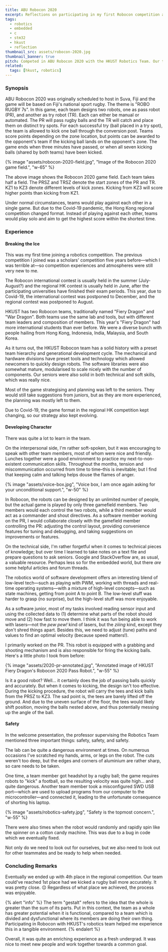 ```yaml
---
title: ABU Robocon 2020
excerpt: Reflections on participating in my first Robocon competition and the team gestalt.
tags:
  - robotics
  - embedded
  - c
  - stm32
  - hkust
  - reflection
thumbnail_src: assets/robocon-2020.jpg
thumbnail_banner: true
pitch: Competed in ABU Robocon 2020 with the HKUST Robotics Team. Our team (Fiery Dragon) achieved 4th place along with other awards in the regional competition.
related:
  tags: [hkust, robotics]
---
```


### Synopsis
ABU Robocon 2020 was originally scheduled to host in Suva, Fiji and the game will be based on Fiji's national sport rugby. The theme is "ROBO RUGBY 7s". In this game, each team designs two robots, one as pass robot (PR), and another as try robot (TR). Each can either be manual or automated. The PR will pass rugby balls and the TR will catch and place them on distinct try spots. For each successful try (ball placed in a try spot), the team is allowed to kick one ball through the conversion post. Teams score points depending on the zone location, but points can be awarded to the opponent's team if the kicking ball lands on the opponent's zone. The game ends when three minutes have passed, or when all seven kicking balls (shared by both teams) have been kicked.

{% image "assets/robocon-2020-field.jpg", "Image of the Robocon 2020 game field.", "w-65" %}

The above image shows the Robocon 2020 game field. Each team takes half a field. The PRSZ and TRSZ denote the start zones of the PR and TR. KZ1 to KZ3 denote different levels of kick zones. Kicking from KZ3 will score higher points than kicking from KZ1.

Under normal circumstances, teams would play against each other in a single game. But due to the Covid-19 pandemic, the Hong Kong regional competition changed format. Instead of playing against each other, teams would play solo and aim to get the highest score within the shortest time.

### Experience
#### Breaking the Ice
This was my first time joining a robotics competition. The previous competition I joined was a scholars' competition five years before—which I was terrible at—so competition experiences and atmospheres were still very new to me.

The Robocon international contest is usually held in the summer (July-August?) and the regional HK contest is usually held in June, after the participating universities have finished their exam periods. This year, due to Covid-19, the international contest was postponed to December, and the regional contest was postponed to August.

HKUST has two Robocon teams, traditionally named "Fiery Dragon" and "War Dragon". Both teams use the same lab and tools, but with different team leaders and composition of members. This year's "Fiery Dragon" had more international students than ever before. We were a diverse bunch with people hailing from Hong Kong, Indonesia, India, Malaysia, and South Korea.

As it turns out, the HKUST Robocon team has a solid history with a preset team hierarchy and generational development cycle. The mechanical and hardware divisions have preset tools and technology which allowed newcomers to quickly design robots. The software libraries were also somewhat mature, modularised to scale nicely with the number of components. Our seniors were also solid in both technical and soft skills, which was really nice.

Most of the game strategising and planning was left to the seniors. They would still take suggestions from juniors, but as they are more experienced, the planning was mostly left to them.

Due to Covid-19, the game format in the regional HK competition kept changing, so our strategy also kept evolving.

#### Developing Character
There was quite a lot to learn in the team.

On the interpersonal side, I'm rather soft-spoken, but it was encouraging to speak with other team members, most of whom were nice and friendly. Lunches together were a good environment to practice my next-to-non-existent communication skills. Throughout the months, tension and miscommunication occurred from time to time–this is inevitable; but I find that keeping calm and talking helps douse the flames of anger.

{% image "assets/voice-box.jpg", "Voice box, I am once again asking for your unconditional support.", "w-50" %}

In Robocon, the robots can be designed by an unlimited number of people, but the actual game is played by only three gamefield members. Two members would each control the two robots, while a third member would act as a commander and shout directives. As a software member working on the PR, I would collaborate closely with the gamefield member controlling the PR: adjusting the control layout, providing convenience features for tuning and debugging, and taking suggestions on improvements or features.

On the technical side, I'm rather forgetful when it comes to technical pieces of knowledge; but over time I learned to take notes on a text file and prepare questions to ask seniors. Google and StackOverflow are, as usual, a valuable resource. Perhaps less so for the embedded world, but there *are* some helpful articles and forum threads.

The robotics world of software development offers an interesting blend of low-level tech—such as playing with PWM, working with threads and real-time operating systems—with a mixture of high-level concepts—such as state machines, getting from point A to point B. The low-level stuff was harder to grasp (no surprise), but the high-level stuff was more enjoyable.

As a software junior, most of my tasks involved reading sensor input and using the collected data to (1) determine what parts of the robot should move and (2) how fast to move them. I think it was fun being able to work with lasers—not the *pew pew!* kind of lasers, but the *ziiing* kind, except they don't shred things apart. Besides this, we need to adjust (tune) paths and values to find an optimal velocity (because speed matters!).

I primarily worked on the PR. This robot is equipped with a grabbing and shooting mechanism and is also responsible for firing the kicking balls. Here's a little photo I took from before:

{% image "assets/2020-pr-annotated.jpg", "Annotated image of HKUST Fiery Dragon's Robocon 2020 Pass Robot.", "w-55" %}

Is it a good robot? Well... it certainly does the job of passing balls quickly and accurately. But when it comes to kicking, the design isn't too effective. During the kicking procedure, the robot will carry the tees and kick balls from the PRSZ to KZ3. The sad point is, the tees are barely lifted off the ground. And due to the uneven surface of the floor, the tees would likely shift position, moving the balls nested above, and thus potentially messing up the angle of the ball.

#### Safety
In the welcome presentation, the professor supervising the Robotics Team mentioned three important things: safety, safety, and safety.

The lab can be quite a dangerous environment at times. On numerous occasions I've scratched my hands, arms, or legs on the robot. The cuts weren't too deep, but the edges and corners of aluminium are rather sharp, so care needs to be taken.

One time, a team member got headshot by a rugby ball; the game requires robots to "kick" a football, so the resulting velocity was quite high... and quite dangerous. Another team member took a misconfigured SWD USB port—which are used to upload programs from our computer to the microcontroller—and connected it, leading to the unfortunate consequence of shorting his laptop.

{% image "assets/robotics-safety.jpg", "Safety is the topmost concern.", "w-55" %}

There were also times when the robot would randomly and rapidly spin like the spinner on a cotton candy machine. This was due to a bug in code which we eventually fixed.

Not only do we need to look out for ourselves, but we also need to look out for other teammates and be ready to help when needed.

### Concluding Remarks
Eventually we ended up with 4th place in the regional competition. Our team could've reached 1st place had we kicked a rugby ball more accurately. It was pretty close. 😔 Regardless of what place we achieved, the process was enjoyable.

{% alert "info" %}
The term "gestalt" refers to the idea that the whole is greater than the sum of its parts. Put in this context, the team as a whole has greater potential when it is functional, compared to a team which is divided and dysfunctional where its members are doing their own thing. Participating in Robocon with HKUST's robotics team helped me experience this in a tangible environment.
{% endalert %}

Overall, it was quite an enriching experience as a fresh undergrad. It was nice to meet new people and work together towards a common goal.

